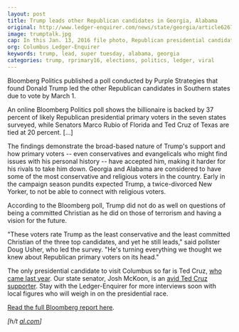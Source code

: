 ```yaml
---
layout: post
title: Trump leads other Republican candidates in Georgia, Alabama
original: http://www.ledger-enquirer.com/news/state/georgia/article62678192.html
image: trumptalk.jpg
cap: In this Jan. 13, 2016 file photo, Republican presidential candidate Donald Trump speaks during a campaign rally at the Pensacola Bay Center in Pensacola Fla. Trump is a part-time Florida resident - and a full-time problem for its home-state senator, Marco Rubio. Rubio is counting on Florida to reshape the Republican presidential contest that Trump has so far dominated by winning three of the first four states to vote. (Michael Snyder - AP)
org: Columbus Ledger-Enquirer
keywords: trump, lead, super tuesday, alabama, georgia
categories: trump, rprimary16, elections, politics, ledger, viral
---
```


Bloomberg Politics published a poll conducted by Purple Strategies that found Donald Trump led the other Republican candidates in Southern states due to vote by March 1.

An online Bloomberg Politics poll shows the billionaire is backed by 37 percent of likely Republican presidential primary voters in the seven states surveyed, while Senators Marco Rubio of Florida and Ted Cruz of Texas are tied at 20 percent. [...]

The findings demonstrate the broad-based nature of Trump's support and how primary voters -- even conservatives and evangelicals who might find issues with his personal history -- have accepted him, making it harder for his rivals to take him down.
Georgia and Alabama are considered to have some of the most conservative and religious voters in the country. Early in the campaign season pundits expected Trump, a twice-divorced New Yorker, to not be able to connect with religious voters.

According to the Bloomberg poll, Trump did not do as well on questions of being a committed Christian as he did on those of terrorism and having a vision for the future.

"These voters rate Trump as the least conservative and the least committed Christian of the three top candidates, and yet he still leads," said pollster Doug Usher, who led the survey. "He's turning everything we thought we knew about Republican primary voters on its head."

The only presidential candidate to visit Columbus so far is Ted Cruz, [who came last year](http://www.ledger-enquirer.com/news/politics-government/election/article30538233.html). Our state senator, Josh McKoon, is an [avid Ted Cruz supporter](http://wrbl.com/2015/11/11/poll-state-senator-mckoon-weighs-in-on-gop-presidential-debate/). Stay with the Ledger-Enquirer for more interviews soon with local figures who will weigh in on the presidential race.

[Read the full Bloomberg report here](http://www.bloomberg.com/politics/articles/2016-02-25/bloomberg-politics-super-tuesday-sec-primary-republican-poll).

*[h/t [al.com](http://www.al.com/news/index.ssf/2016/02/donald_trump_dominating_alabam.html#incart_river_home_pop)]*